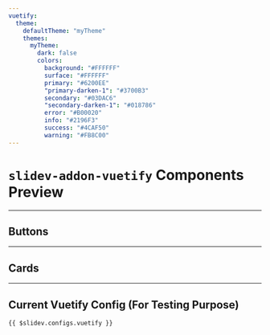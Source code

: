 ```yaml
---
vuetify:
  theme:
    defaultTheme: "myTheme"
    themes:
      myTheme:
        dark: false
        colors:
          background: "#FFFFFF"
          surface: "#FFFFFF"
          primary: "#6200EE"
          "primary-darken-1": "#3700B3"
          secondary: "#03DAC6"
          "secondary-darken-1": "#018786"
          error: "#B00020"
          info: "#2196F3"
          success: "#4CAF50"
          warning: "#FB8C00"
---
```


# `slidev-addon-vuetify` Components Preview

---

## Buttons

<Buttons/>

---

## Cards

<Cards />

---

## Current Vuetify Config (For Testing Purpose)

<code>{{ $slidev.configs.vuetify }}</code>
